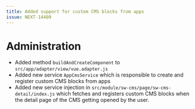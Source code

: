 ```yaml
---
title: Added support for custom CMS blocks from apps
issue: NEXT-14409
---
```

# Administration
* Added method `buildAndCreateComponent` to `src/app/adapter/view/vue.adapter.js`
* Added new service `AppCmsService` which is responsible to create and register custom CMS blocks from apps
* Added new service injection in `src/module/sw-cms/page/sw-cms-detail/index.js` which fetches and registers custom CMS blocks when the detail page of the CMS getting opened by the user.
